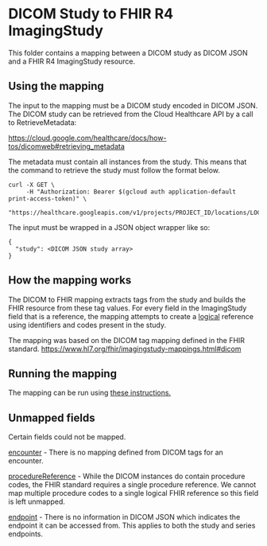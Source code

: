 # DICOM Study to FHIR R4 ImagingStudy

<!--*
# Document freshness: For more information, see go/fresh-source.
freshness: { owner: 'dbeaudreau' reviewed: '2021-03-15' }
*-->

This folder contains a mapping between a DICOM study as DICOM JSON and a FHIR R4
ImagingStudy resource.

## Using the mapping

The input to the mapping must be a DICOM study encoded in DICOM JSON. The DICOM
study can be retrieved from the Cloud Healthcare API by a call to
RetrieveMetadata:

https://cloud.google.com/healthcare/docs/how-tos/dicomweb#retrieving_metadata

The metadata must contain all instances from the study. This means that the
command to retrieve the study must follow the format below.

```
curl -X GET \
     -H "Authorization: Bearer $(gcloud auth application-default print-access-token)" \
     "https://healthcare.googleapis.com/v1/projects/PROJECT_ID/locations/LOCATION/datasets/DATASET_ID/dicomStores/DICOM_STORE_ID/dicomWeb/studies/STUDY_UID/metadata"
```

The input must be wrapped in a JSON object wrapper like so:

```
{
  "study": <DICOM JSON study array>
}
```

## How the mapping works

The DICOM to FHIR mapping extracts tags from the study and builds the FHIR
resource from these tag values. For every field in the ImagingStudy field that
is a reference, the mapping attempts to create a
[logical](https://www.hl7.org/fhir/references.html#logical) reference using
identifiers and codes present in the study.

The mapping was based on the DICOM tag mapping defined in the FHIR standard.
https://www.hl7.org/fhir/imagingstudy-mappings.html#dicom

## Running the mapping

The mapping can be run using
[these instructions.](http://github.com/GoogleCloudPlatform/healthcare-data-harmonization/blob/master/mapping_configs/README.md)

## Unmapped fields

Certain fields could not be mapped.

[encounter](https://www.hl7.org/fhir/imagingstudy-definitions.html#ImagingStudy.encounter) -
There is no mapping defined from DICOM tags for an encounter.

[procedureReference](https://www.hl7.org/fhir/imagingstudy-definitions.html#ImagingStudy.procedureReference) -
While the DICOM instances do contain procedure codes, the FHIR standard requires
a single procedure reference. We cannot map multiple procedure codes to a single
logical FHIR reference so this field is left unmapped.

[endpoint](https://www.hl7.org/fhir/imagingstudy-definitions.html#ImagingStudy.endpoint) -
There is no information in DICOM JSON which indicates the endpoint it can be
accessed from. This applies to both the study and series endpoints.
